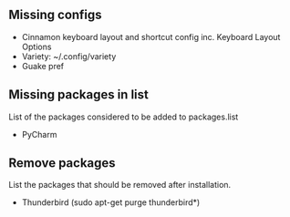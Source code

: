 Missing configs
---------
-   Cinnamon keyboard layout and shortcut config inc. Keyboard Layout Options
-   Variety: ~/.config/variety
-   Guake pref

Missing packages in list
------------------------
List of the packages considered to be added to packages.list
-   PyCharm

Remove packages
---------------
List the packages that should be removed after installation.
-   Thunderbird (sudo apt-get purge thunderbird*)
